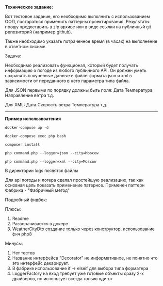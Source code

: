 **Техническое задание:**

Вот тестовое задание, его необходимо выполнить с использованием ООП,
постараться применить паттерны проектирования.
Результаты прошу предоставить в zip архиве или в виде ссылки на
публичный git репозиторий (например github).

Также необходимо указать потраченное время (в часах) на выполнение в
ответном письме.

Задача:

Необходимо реализовать функционал, который будет получать информацию о
погоде из любого публичного API.
Он должен уметь сохранять полученные данные в файле формата json и xml в
зависимости от переданного в него параметра типа файла.

Для JSON первыми по порядку должны быть поля:
Дата
Температура
Направление ветра
т.д.

Для XML:
Дата
Скорость ветра
Температура
т.д.

-------------

**Пример использвоатения**

`docker-compose up -d`

`docker-compose exec php bash`

`composer install`

`php command.php --logger=json --city=Moscow`

`php command.php --logger=xml --city=Moscow`

В директории logs появятся файлы

Для api погоды и логера сделал простейшую реализацию, так как основная цель показать применение патернов.
Применен паттерн Фабрика - "Фабричный метод"



Подробный фидбек:

Плюсы:
1. Readme
2. Разворачивается в докере
3. WeatherCityDto создание только через конструктор, использование фич php8

Минусы:
1. Нет тестов
2. Название интерфейса "Decorator" не информативное, не понятно что это интерфейс декарирует.
3. В фабрике использование if -> elseif для выбора типа форматера
4. LoggerFactory на вход требует уже готовые объекты сразу 2-х драйверов, но использует всегда только один.»

